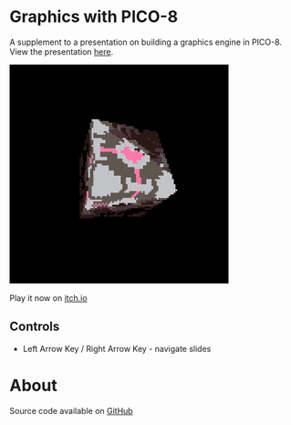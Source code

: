# Graphics with PICO-8
A supplement to a presentation on building a graphics engine in PICO-8. View the presentation [here](https://github.com/MiniMechMedia/pico8-games/tree/master/carts/graphics-with-pico-8/presentation/Graphics-With-PICO-8.pdf).


[![A 3d companion cube in shadow](images/cover.png)](https://minimechmedia.itch.io/graphics-with-pico-8)

Play it now on [itch.io](https://minimechmedia.itch.io/graphics-with-pico-8)


## Controls
* Left Arrow Key / Right Arrow Key - navigate slides




# About


Source code available on [GitHub](https://github.com/MiniMechMedia/pico8-games/tree/master/carts/graphics-with-pico-8)



